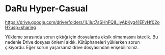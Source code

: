 # DaRu Hyper-Casual
 
https://drive.google.com/drive/folders/1L1Iut7sSHhFQ8_IyAbKyg41EFvHf02oH?usp=sharing

Yükleme sırasında sorun çıktığı için dosyalarda eksik olmamasını istedik. Bu nedenle Drive dosyası önlemi aldık. Kütüphaneleri yüklerken sorun çıkıyordu. Eğer sorun yaşarsanız drive dosyasından erişebilirsiniz.
